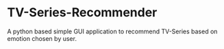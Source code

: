 # TV-Series-Recommender
A python based simple GUI application to recommend TV-Series based on emotion chosen by user.
